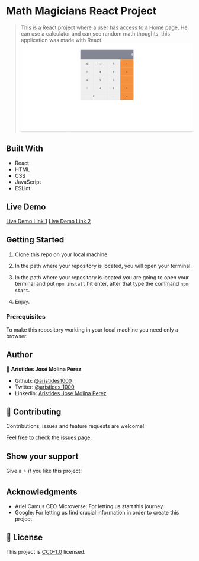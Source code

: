 # Math Magicians React Project

> This is a React project where a user has access to a Home page, He can use a calculator and can see random math thoughts, this application was made with React.
![screenshot](./1_screenshot.png)

## Built With

- React
- HTML
- CSS
- JavaScript
- ESLint

## Live Demo

[Live Demo Link 1](https://aristides1000.github.io/math-magicians-react/)
[Live Demo Link 2](https://aristides1000.github.io/math-magicians-react/)

## Getting Started
1. Clone this repo on your local machine

2. In the path where your repository is located, you will open your terminal.

3. In the path where your repository is located you are going to open your terminal and put ```npm install``` hit enter, after that type the command ```npm start```.

4. Enjoy.

### Prerequisites
To make this repository working in your local machine you need only a browser.

## Author

👤 **Arístides José Molina Pérez**

- Github: [@aristides1000](https://github.com/aristides1000)
- Twitter: [@aristides_1000](https://twitter.com/aristides_1000)
- Linkedin: [Aristides Jose Molina Perez](https://www.linkedin.com/in/aristides-molina/)

## 🤝 Contributing

Contributions, issues and feature requests are welcome!

Feel free to check the [issues page](https://github.com/aristides1000/math-magicians-react/issues).


## Show your support

Give a ⭐️ if you like this project!

## Acknowledgments

- Ariel Camus CEO Microverse: For letting us start this journey.
- Google: For letting us find crucial information in order to create this project.

## 📝 License

This project is [CC0-1.0](LICENSE) licensed.